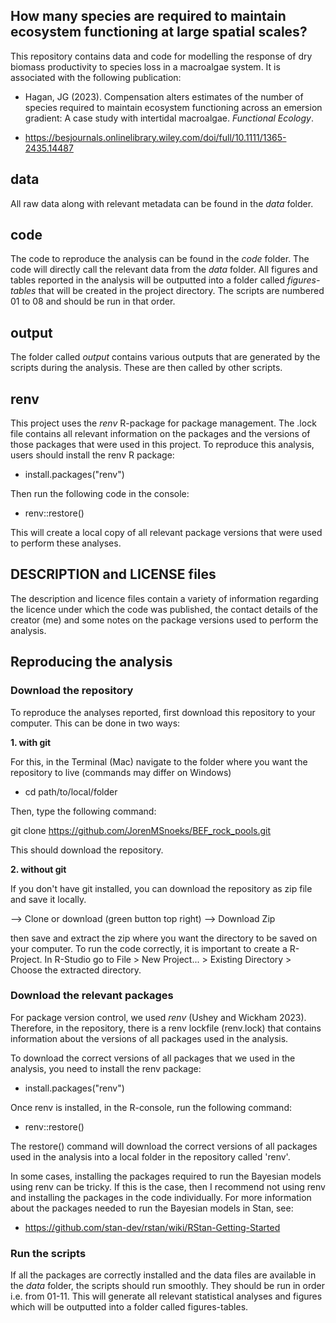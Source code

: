 ## How many species are required to maintain ecosystem functioning at large spatial scales?

This repository contains data and code for modelling the response of dry biomass productivity to species loss in a macroalgae system. It is associated with the following publication:

+ Hagan, JG (2023). Compensation alters estimates of the number of species required to maintain ecosystem functioning across an emersion gradient: A case study with intertidal macroalgae. *Functional Ecology*. 

+ https://besjournals.onlinelibrary.wiley.com/doi/full/10.1111/1365-2435.14487

## data

All raw data along with relevant metadata can be found in the *data* folder.

## code

The code to reproduce the analysis can be found in the *code* folder. The code will directly call the relevant data from the *data* folder. All figures and tables reported in the analysis will be outputted into a folder called *figures-tables* that will be created in the project directory. The scripts are numbered 01 to 08 and should be run in that order.

## output

The folder called *output* contains various outputs that are generated by the scripts during the analysis. These are then called by other scripts.

## renv

This project uses the *renv* R-package for package management. The .lock file contains all relevant information on the packages and the versions of those packages that were used in this project. To reproduce this analysis, users should install the renv R package:

+ install.packages("renv")

Then run the following code in the console:

+ renv::restore()

This will create a local copy of all relevant package versions that were used to perform these analyses.

## DESCRIPTION and LICENSE files

The description and licence files contain a variety of information regarding the licence under which the code was published, the contact details of the creator (me) and some notes on the package versions used to perform the analysis.

## Reproducing the analysis 

### Download the repository

To reproduce the analyses reported, first download this repository to your computer. This can be done in two ways:

**1. with git**

For this, in the Terminal (Mac) navigate to the folder where you want the repository to live (commands may differ on Windows)

+ cd path/to/local/folder

Then, type the following command:

git clone https://github.com/JorenMSnoeks/BEF_rock_pools.git

This should download the repository.

**2. without git**

If you don't have git installed, you can download the repository as zip file and save it locally.

--> Clone or download (green button top right) --> Download Zip

then save and extract the zip where you want the directory to be saved on your computer. To run the code correctly, it is important to create a R-Project. In R-Studio go to File > New Project... > Existing Directory > Choose the extracted directory.

### Download the relevant packages

For package version control, we used *renv* (Ushey and Wickham 2023). Therefore, in the repository, there is a renv lockfile (renv.lock) that contains information about the versions of all packages used in the analysis. 

To download the correct versions of all packages that we used in the analysis, you need to install the renv package:

+ install.packages("renv")

Once renv is installed, in the R-console, run the following command:

+ renv::restore()

The restore() command will download the correct versions of all packages used in the analysis into a local folder in the repository called 'renv'.

In some cases, installing the packages required to run the Bayesian models using renv can be tricky. If this is the case, then I recommend not using renv and installing the packages in the code individually. For more information about the packages needed to run the Bayesian models in Stan, see:

+ https://github.com/stan-dev/rstan/wiki/RStan-Getting-Started

### Run the scripts

If all the packages are correctly installed and the data files are available in the *data* folder, the scripts should run smoothly. They should be run in order i.e. from 01-11. This will generate all relevant statistical analyses and figures which will be outputted into a folder called figures-tables.
